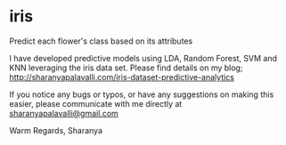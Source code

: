 # iris
Predict each flower's class based on its attributes

I have developed predictive models using LDA, Random Forest, SVM and KNN leveraging the iris data set.
Please find details on my blog;
http://sharanyapalavalli.com/iris-dataset-predictive-analytics

If you notice any bugs or typos, or have any suggestions on making this easier, 
please communicate with me directly at sharanyapalavalli@gmail.com

Warm Regards,
Sharanya
